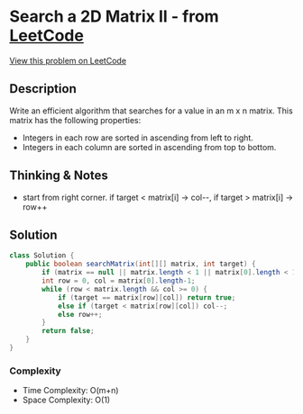 # Search a 2D Matrix II - from [LeetCode](https://leetcode.com)
[View this problem on LeetCode](https://leetcode.com/problems/search-a-2d-matrix-ii/)

## Description
Write an efficient algorithm that searches for a value in an m x n matrix. This matrix has the following properties:
* Integers in each row are sorted in ascending from left to right.
* Integers in each column are sorted in ascending from top to bottom.

## Thinking & Notes
* start from right corner. if target < matrix[i] -> col--, if target > matrix[i] -> row++

## Solution
```java
class Solution {
    public boolean searchMatrix(int[][] matrix, int target) {
        if (matrix == null || matrix.length < 1 || matrix[0].length < 1) return false;
        int row = 0, col = matrix[0].length-1;
        while (row < matrix.length && col >= 0) {
            if (target == matrix[row][col]) return true;
            else if (target < matrix[row][col]) col--;
            else row++;
        }
        return false;
    }
}
```

### Complexity
* Time Complexity: O(m+n)
* Space Complexity: O(1)
